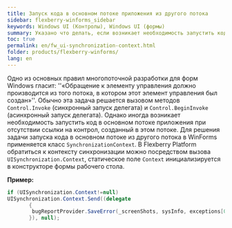 ```yaml
---
title: Запуск кода в основном потоке приложения из другого потока
sidebar: flexberry-winforms_sidebar
keywords: Windows UI (Контролы), Windows UI (формы)
summary: Указано что делать, если возникает необходимость запустить код в основном потоке приложения при отсутствии ссылки на контрол, созданный в этом потоке
toc: true
permalink: en/fw_ui-synchronization-context.html
folder: products/flexberry-winforms/
lang: en
---
```


Одно из основных правил многопоточной разработки для форм Windows гласит: ''«Обращение к элементу управления должно производится из того потока, в котором этот элемент управления был создан»''. Обычно эта задача решается вызовом методов `Control.Invoke` (синхронный запуск делегата) и `Control.BeginInvoke` (асинхронный запуск делегата).
Однако иногда возникает необходимость запустить код в основном потоке приложения при отсутствии ссылки на контрол, созданный в этом потоке. Для решения задачи запуска кода в основном потоке из другого потока в WinForms применяется класс `SynchronizationContext`. В Flexberry Platform обратиться к контексту синхронизации можно посредством вызова `UISynchronization.Context`, статическое поле `Context` инициализируется в конструкторе формы рабочего стола.

__Пример:__

```csharp
if (UISynchronization.Context!=null)
UISynchronization.Context.Send((delegate
       {
       	bugReportProvider.SaveError(_screenShots, sysInfo, exceptions[0] as Exception);
       }), null);
```


